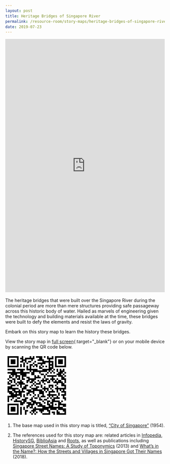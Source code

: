 ```yaml
---
layout: post
title: Heritage Bridges of Singapore River
permalink: /resource-room/story-maps/heritage-bridges-of-singapore-river
date: 2019-07-23
---
```


<iframe src="https://uploads.knightlab.com/storymapjs/04f5c05311b7e48aadefd0cdd269c308/bridges-of-singapore-river-1966/index.html" frameborder="0" width="100%" height="800"></iframe>

The heritage bridges that were built over the Singapore River during the colonial period are more than mere structures providing safe passageway across this historic body of water. Hailed as marvels of engineering given the technology and building materials available at the time, these bridges were built to defy the elements and resist the laws of gravity. 

Embark on this story map to learn the history these bridges.

View the story map in [full screen](https://uploads.knightlab.com/storymapjs/04f5c05311b7e48aadefd0cdd269c308/bridges-of-singapore-river-1966/index.html){:target="_blank"} or on your mobile device by scanning the QR code below.

<img src="/images/qr-code-storymap-bridges-singapore-river.png" alt="qr-code-storymap-bridges-singapore-river" style="width:200px;" />

1. The base map used in this story map is titled, [“City of Singapore”]( https://www.nas.gov.sg/archivesonline/maps_building_plans/record-details/f90605b3-115c-11e3-83d5-0050568939ad) (1954).

2. The references used for this story map are: related articles in [Infopedia](https://eresources.nlb.gov.sg/infopedia/), [HistorySG](http://eresources.nlb.gov.sg/history), [BiblioAsia](https://www.nlb.gov.sg/Browse/BiblioAsia.aspx) and [Roots](https://www.roots.sg/), as well as publications including [Singapore Street Names: A Study of Toponymics](https://eservice.nlb.gov.sg/item_holding.aspx?bid=200123850) (2013) and [What’s in the Name?: How the Streets and Villages in Singapore Got Their Names](https://eservice.nlb.gov.sg/item_holding.aspx?bid=202924449) (2018).
